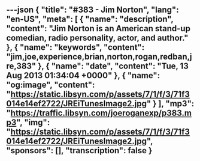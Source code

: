---json
{
  "title": "#383 - Jim Norton",
  "lang": "en-US",
  "meta": [
    {
      "name": "description",
      "content": "Jim Norton is an American stand-up comedian, radio personality, actor, and author."
    },
    {
      "name": "keywords",
      "content": "jim,joe,experience,brian,norton,rogan,redban,jre,383"
    },
    {
      "name": "date",
      "content": "Tue, 13 Aug 2013 01:34:04 +0000"
    },
    {
      "name": "og:image",
      "content": "https://static.libsyn.com/p/assets/7/1/f/3/71f3014e14ef2722/JREiTunesImage2.jpg"
    }
  ],
  "mp3": "https://traffic.libsyn.com/joeroganexp/p383.mp3",
  "img": "https://static.libsyn.com/p/assets/7/1/f/3/71f3014e14ef2722/JREiTunesImage2.jpg",
  "sponsors": [],
  "transcription": false
}
---
<episode-header />

<timemark seconds="0" />

<transcribe-call-to-action />

<episode-footer />